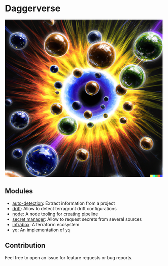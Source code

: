 # Daggerverse

![daggerverse](./.github/assets/my_daggerverse.png)

## Modules
 * [auto-detection](./autodetection): Extract information from a project
 * [drift](./drift): Allow to detect terragrunt drift configurations
 * [node](./node): A node tooling for creating pipeline
 * [secret manager](./secret-manager): Allow to request secrets from several sources
 * [infrabox](./infrabox): A terraform ecosystem
 * [yq](./yq): An implementation of `yq`

## Contribution

Feel free to open an issue for feature requests or bug reports.
